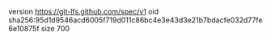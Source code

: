 version https://git-lfs.github.com/spec/v1
oid sha256:95d1d9546acd6005f719d011c86bc4e3e43d3e21b7bdacfe032d77fe6e10875f
size 700
